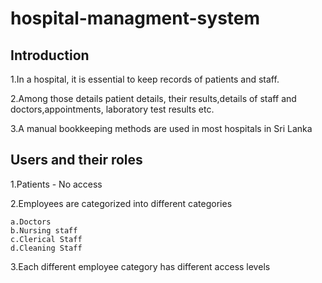 # hospital-managment-system

## Introduction

1.In a hospital, it is essential to keep records of patients and staff.


2.Among those details patient details, their results,details of staff and doctors,appointments, laboratory test results etc. 


3.A manual bookkeeping methods are used in most hospitals in Sri Lanka

## Users and their roles

1.Patients - No access

2.Employees are categorized into different categories
                  
    a.Doctors
    b.Nursing staff
    c.Clerical Staff
    d.Cleaning Staff
    
3.Each different employee category has different access levels





